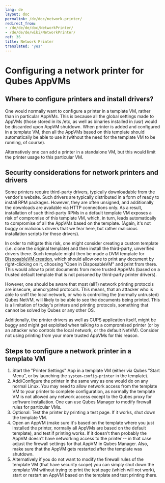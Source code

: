 ```yaml
---
lang: de
layout: doc
permalink: /de/doc/network-printer/
redirect_from:
- /de/de/de/doc/NetworkPrinter/
- /de/de/de/wiki/NetworkPrinter/
ref: 36
title: Network Printer
translated: 'yes'
---
```


Configuring a network printer for Qubes AppVMs
==============================================

Where to configure printers and install drivers?
------------------------------------------------

One would normally want to configure a printer in a template VM, rather than in particular AppVMs.
This is because all the global settings made to AppVMs (those stored in its /etc, as well as binaries installed in /usr) would be discarded upon AppVM shutdown. 
When printer is added and configured in a template VM, then all the AppVMs based on this template should automatically be able to use it (without the need for the template VM to be running, of course).

Alternatively one can add a printer in a standalone VM, but this would limit the printer usage to this particular VM.

Security considerations for network printers and drivers
--------------------------------------------------------

Some printers require third-party drivers, typically downloadable from the vendor's website. 
Such drivers are typically distributed in a form of ready to install RPM packages. 
However, they are often unsigned, and additionally the downloads are available via HTTP connections only.
As a result, installation of such third-party RPMs in a default template VM exposes a risk of compromise of this template VM, which, in turn, leads automatically to compromise of all the AppVMs based on the template. 
(Again, it's not buggy or malicious drivers that we fear here, but rather malicious installation scripts for those drivers).

In order to mitigate this risk, one might consider creating a custom template (i.e. clone the original template) and then install the third-party, unverified drivers there.
Such template might then be made a DVM template for [DisposableVM creation](/de/doc/disposablevm/), which should allow one to print any document by right-clicking on it, choosing "Open in DisposableVM" and print from there.
This would allow to print documents from more trusted AppVMs (based on a trusted default template that is not poisoned by third-party printer drivers).

However, one should be aware that most (all?) network printing protocols are insecure, unencrypted protocols. 
This means, that an attacker who is able to sniff the local network, or who is controlling the (normally untrusted) Qubes NetVM, will likely to be able to see the documents being printed.
This is a limitation of today's printers and printing protocols, something that cannot be solved by Qubes or any other OS.

Additionally, the printer drivers as well as CUPS application itself, might be buggy and might get exploited when talking to a compromised printer (or by an attacker who controls the local network, or the default NetVM).
Consider not using printing from your more trusted AppVMs for this reason.

Steps to configure a network printer in a template VM
----------------------------------------------------------

1.  Start the "Printer Settings" App in a template VM (either via Qubes "Start Menu", or by launching the `system-config-printer` in the template).
2.  Add/Configure the printer in the same way as one would do on any normal Linux.
  You may need to allow network access from the template VM to your printer to complete configuration, as normally the template VM is not allowed any network access except to the Qubes proxy for software installation.
  One can use Qubes Manager to modify firewall rules for particular VMs.
3.  Optional: Test the printer by printing a test page. If it works, shut down the template VM.
4.  Open an AppVM (make sure it's based on the template where you just installed the printer, normally all AppVMs are based on the default template), and test if printing works.
  If it doesn't then probably the AppVM doesn't have networking access to the printer -- in that case adjust the firewall settings for that AppVM in Qubes Manager. 
  Also, make sure that the AppVM gets restarted after the template was shutdown.
5.  Alternatively if you do not want to modify the firewall rules of the template VM (that have security scope) you can simply shut down the template VM without trying to print the test page (which will not work), start or restart an AppVM based on the template and test printing there.